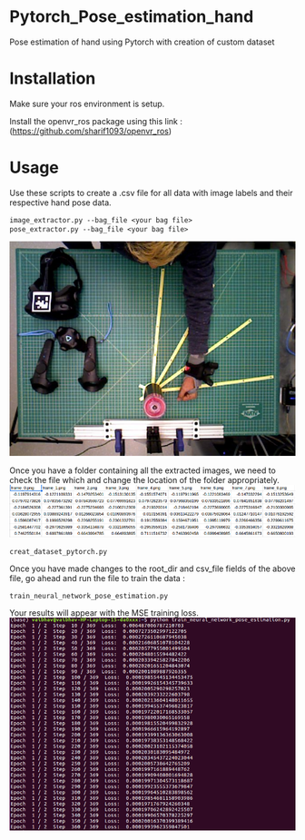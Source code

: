 # Pytorch_Pose_estimation_hand
Pose estimation of hand using Pytorch with creation of custom dataset

# Installation
Make sure your ros environment is setup.

Install the openvr_ros package using this link :(https://github.com/sharif1093/openvr_ros)


# Usage
Use these scripts to create a .csv file for all data with image labels and their respective hand pose data.

```
image_extractor.py --bag_file <your bag file>
pose_extractor.py --bag_file <your bag file>
```
![alt text](https://github.com/vaibhavsri9/Pytorch_Pose_estimation_hand/blob/master/Image/GraspAction.png "Grasp Action Depiction")

Once you have a folder containing all the extracted images, we need to check the file which and change the location of the folder appropriately.
![alt text](https://github.com/vaibhavsri9/Pytorch_Pose_estimation_hand/blob/master/Image/All_poses.png "CSV file Format")
```
creat_dataset_pytorch.py
```

Once you have made changes to the root_dir and csv_file fields of the above file, go ahead and run the file to train the data :

```
train_neural_network_pose_estimation.py
```
Your results will appear with the MSE training loss.
![alt text](https://github.com/vaibhavsri9/Pytorch_Pose_estimation_hand/blob/master/Image/MSELoss.png "MSE Loss")
